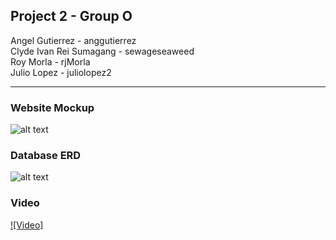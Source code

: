 ## Project 2 - Group O  
Angel Gutierrez - anggutierrez  
Clyde Ivan Rei Sumagang - sewageseaweed  
Roy Morla - rjMorla  
Julio Lopez - juliolopez2  

---

### Website Mockup
![alt text](https://drive.google.com/uc?export=view&id=1h4B26YEjS3DZEXE7YrTiw_UMo02UMlqv)


### Database ERD
![alt text](https://drive.google.com/uc?export=view&id=1y7FtHX2NGQpgwtb2zFEhPv5SsyE_F5yM)


### Video
[![Video]](https://youtu.be/T9kAJJj-ifI)
